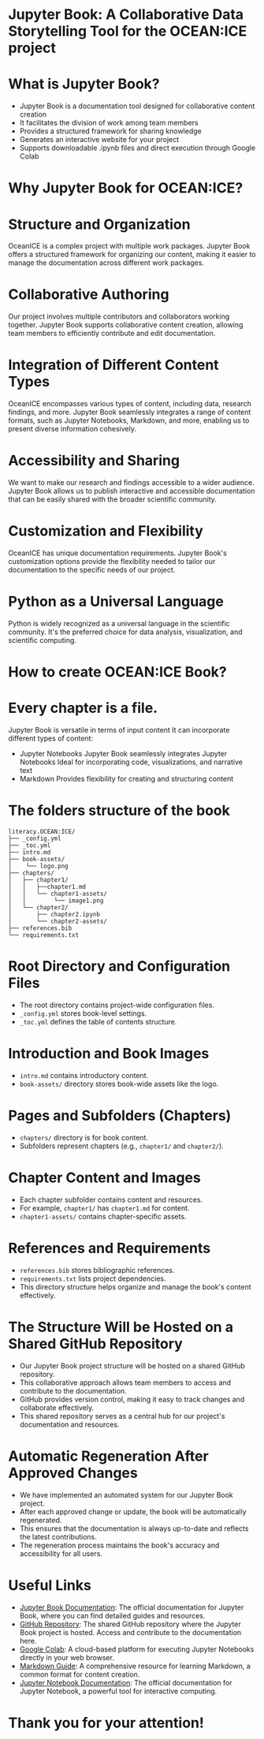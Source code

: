 # Jupyter Book: A Collaborative Data Storytelling Tool for the OCEAN:ICE project

# What is Jupyter Book?
- Jupyter Book is a documentation tool designed for collaborative content creation
- It facilitates the division of work among team members
- Provides a structured framework for sharing knowledge
- Generates an interactive website for your project
- Supports downloadable .ipynb files and direct execution through Google Colab

# Why Jupyter Book for OCEAN:ICE?

# Structure and Organization
OceanICE is a complex project with multiple work packages. 
Jupyter Book offers a structured framework for organizing our content, making it easier to manage the documentation across different work packages.

# Collaborative Authoring
Our project involves multiple contributors and collaborators working together. 
Jupyter Book supports collaborative content creation, allowing team members to efficiently contribute and edit documentation.

# Integration of Different Content Types
OceanICE encompasses various types of content, including data, research findings, and more. Jupyter Book seamlessly integrates a range of content formats, such as Jupyter Notebooks, Markdown, and more, enabling us to present diverse information cohesively.

# Accessibility and Sharing
We want to make our research and findings accessible to a wider audience. Jupyter Book allows us to publish interactive and accessible documentation that can be easily shared with the broader scientific community.

# Customization and Flexibility
OceanICE has unique documentation requirements. Jupyter Book's customization options provide the flexibility needed to tailor our documentation to the specific needs of our project.

# Python as a Universal Language
Python is widely recognized as a universal language in the scientific community. 
It's the preferred choice for data analysis, visualization, and scientific computing.

# **How to create OCEAN:ICE Book?**

# **Every chapter is a file.**
Jupyter Book is versatile in terms of input content
It can incorporate different types of content:
- Jupyter Notebooks	
	Jupyter Book seamlessly integrates Jupyter Notebooks
	Ideal for incorporating code, visualizations, and narrative text
- Markdown
	Provides flexibility for creating and structuring content

# **The folders structure of the book**
```
literacy.OCEAN:ICE/
├── _config.yml
├── _toc.yml
├── intro.md
├── book-assets/
│    └── logo.png
├── chapters/
│   ├── chapter1/
│   │ 	├──chapter1.md
│   │ 	└── chapter1-assets/
│   │  	     └── image1.png
│   └── chapter2/
│       ├── chapter2.ipynb
│       └── chapter2-assets/
├── references.bib
└── requirements.txt
```

# **Root Directory and Configuration Files**

- The root directory contains project-wide configuration files.
- `_config.yml` stores book-level settings.
- `_toc.yml` defines the table of contents structure.

# **Introduction and Book Images**

- `intro.md` contains introductory content.
- `book-assets/` directory stores book-wide assets like the logo.

# **Pages and Subfolders (Chapters)**

- `chapters/` directory is for book content.
- Subfolders represent chapters (e.g., `chapter1/` and `chapter2/`).

# **Chapter Content and Images**

- Each chapter subfolder contains content and resources.
- For example, `chapter1/` has `chapter1.md` for content.
- `chapter1-assets/` contains chapter-specific assets.

# **References and Requirements**

- `references.bib` stores bibliographic references.
- `requirements.txt` lists project dependencies.
- This directory structure helps organize and manage the book's content effectively.

# **The Structure Will be Hosted on a Shared GitHub Repository**

- Our Jupyter Book project structure will be hosted on a shared GitHub repository.
- This collaborative approach allows team members to access and contribute to the documentation.
- GitHub provides version control, making it easy to track changes and collaborate effectively.
- This shared repository serves as a central hub for our project's documentation and resources.

# **Automatic Regeneration After Approved Changes**

- We have implemented an automated system for our Jupyter Book project.
- After each approved change or update, the book will be automatically regenerated.
- This ensures that the documentation is always up-to-date and reflects the latest contributions.
- The regeneration process maintains the book's accuracy and accessibility for all users.

# **Useful Links**

- [Jupyter Book Documentation](https://jupyterbook.org/): The official documentation for Jupyter Book, where you can find detailed guides and resources.
- [GitHub Repository](https://github.com/s4oceanice/): The shared GitHub repository where the Jupyter Book project is hosted. Access and contribute to the documentation here.
- [Google Colab](https://colab.research.google.com/): A cloud-based platform for executing Jupyter Notebooks directly in your web browser.
- [Markdown Guide](https://www.markdownguide.org/): A comprehensive resource for learning Markdown, a common format for content creation.
- [Jupyter Notebook Documentation](https://jupyter-notebook.readthedocs.io/en/stable/): The official documentation for Jupyter Notebook, a powerful tool for interactive computing.

# Thank you for your attention!
